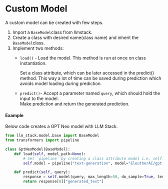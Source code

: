 # Custom Model

A custom model can be created with few steps.

1. Import a `BaseModel`class from llmstack.
2. Create a class with desired name(class name) and inherit the `BaseModel`class.
3. Implement two methods:
   *   `load()` - Load  the model. This method is run at once on class instantiation.

       Set a class attribute, which can be later accessed in the predict() method. This way a lot of time can be saved during prediction which avoids model loading during prediction.
   * `predict()`- Accept a parameter named `query`, which should hold the input to the model.\
     Make prediction and return the generated prediction.

#### Example

Below code creates a GPT Neo model with LLM Stack.

```python
from llm_stack.model.base import BaseModel
from transformers import pipeline

class GptNeoModel(BaseModel):
    def load(self, model_path=None):
        # Set `pipeline` by creating a class attribute model i.e, self.model
        self.model = pipeline("text-generation", model="EleutherAI/gpt-neo-2.7B")

    def predict(self, query):
        response = self.model(query, max_length=50, do_sample=True, temperature=0.9)
        return response[0]["generated_text"]
```
